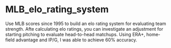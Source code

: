# MLB_elo_rating_system
Use MLB scores since 1995 to build an elo rating system for evaluating team strength. Afte calculating elo ratings, you can investigate an adjustment for starting pitching to evaluate head-to-head matchups. Using ERA+, home-field advantage and IP/G, I was able to achieve 60% accuracy. 
